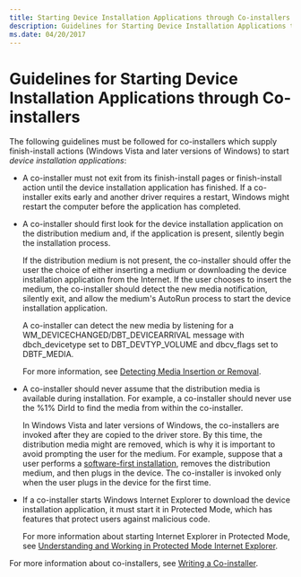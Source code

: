 ```yaml
---
title: Starting Device Installation Applications through Co-installers
description: Guidelines for Starting Device Installation Applications through Co-installers
ms.date: 04/20/2017
---
```


# Guidelines for Starting Device Installation Applications through Co-installers


The following guidelines must be followed for co-installers which supply finish-install actions (Windows Vista and later versions of Windows) to start *device installation applications*:

-   A co-installer must not exit from its finish-install pages or finish-install action until the device installation application has finished. If a co-installer exits early and another driver requires a restart, Windows might restart the computer before the application has completed.

-   A co-installer should first look for the device installation application on the distribution medium and, if the application is present, silently begin the installation process.

    If the distribution medium is not present, the co-installer should offer the user the choice of either inserting a medium or downloading the device installation application from the Internet. If the user chooses to insert the medium, the co-installer should detect the new media notification, silently exit, and allow the medium's AutoRun process to start the device installation application.

    A co-installer can detect the new media by listening for a WM_DEVICECHANGED/DBT_DEVICEARRIVAL message with dbch_devicetype set to DBT_DEVTYP_VOLUME and dbcv_flags set to DBTF_MEDIA.

    For more information, see [Detecting Media Insertion or Removal](/windows/win32/devio/detecting-media-insertion-or-removal).

-   A co-installer should never assume that the distribution media is available during installation. For example, a co-installer should never use the %1% DirId to find the media from within the co-installer.

    In Windows Vista and later versions of Windows, the co-installers are invoked after they are copied to the driver store. By this time, the distribution media might are removed, which is why it is important to avoid prompting the user for the medium. For example, suppose that a user performs a [software-first installation](software-first-installation.md), removes the distribution medium, and then plugs in the device. The co-installer is invoked only when the user plugs in the device for the first time.

-   If a co-installer starts Windows Internet Explorer to download the device installation application, it must start it in Protected Mode, which has features that protect users against malicious code.

    For more information about starting Internet Explorer in Protected Mode, see [Understanding and Working in Protected Mode Internet Explorer](/previous-versions/windows/internet-explorer/ie-developer/).

For more information about co-installers, see [Writing a Co-installer](writing-a-co-installer.md).

 

